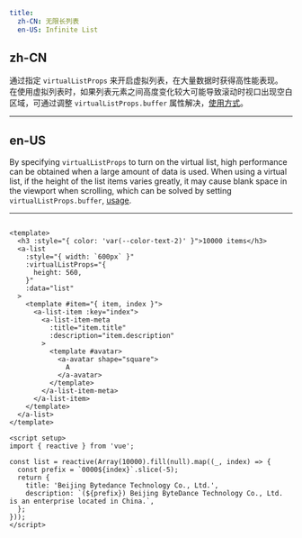 ```yaml
title:
  zh-CN: 无限长列表
  en-US: Infinite List
```

## zh-CN

通过指定 `virtualListProps` 来开启虚拟列表，在大量数据时获得高性能表现。
在使用虚拟列表时，如果列表元素之间高度变化较大可能导致滚动时视口出现空白区域，可通过调整 `virtualListProps.buffer` 属性解决，[使用方式](/vue/docs/faq#%E8%99%9A%E6%8B%9F%E5%88%97%E8%A1%A8%E7%9A%84%E4%BD%BF%E7%94%A8)。

---

## en-US

By specifying `virtualListProps` to turn on the virtual list, high performance can be obtained when a large amount of data is used.
When using a virtual list, if the height of the list items varies greatly, it may cause blank space in the viewport when scrolling, which can be solved by setting `virtualListProps.buffer`, [usage](/vue/en-US/docs/faq#The-use-of-virtual-lists).

---

```vue

<template>
  <h3 :style="{ color: 'var(--color-text-2)' }">10000 items</h3>
  <a-list
    :style="{ width: `600px` }"
    :virtualListProps="{
      height: 560,
    }"
    :data="list"
  >
    <template #item="{ item, index }">
      <a-list-item :key="index">
        <a-list-item-meta
          :title="item.title"
          :description="item.description"
        >
          <template #avatar>
            <a-avatar shape="square">
              A
            </a-avatar>
          </template>
        </a-list-item-meta>
      </a-list-item>
    </template>
  </a-list>
</template>

<script setup>
import { reactive } from 'vue';

const list = reactive(Array(10000).fill(null).map((_, index) => {
  const prefix = `0000${index}`.slice(-5);
  return {
    title: 'Beijing Bytedance Technology Co., Ltd.',
    description: `(${prefix}) Beijing ByteDance Technology Co., Ltd. is an enterprise located in China.`,
  };
}));
</script>
```
